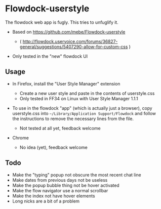 Flowdock-userstyle
====================

The flowdock web app is fugly.  This tries to unfuglify it.

* Based on https://github.com/mebe/Flowdock-userstyle
  * ( http://flowdock.uservoice.com/forums/36827-general/suggestions/5407290-allow-for-custom-css )

* Only tested in the "new" flowdock UI

## Usage

* In Firefox, install the "User Style Manager" extension
  * Create a new user style and paste in the contents of userstyle.css
  * Only tested in FF34 on Linux with User Style Manager 1.1.1

* To use in the flowdock "app" (which is actually just a browser), copy userstyle.css into `~/Library/Application Support/Flowdock` and follow the instructions to remove the necessary lines from the file.
  * Not tested at all yet, feedback welcome

* Chrome
  * No idea (yet), feedback welcome

## Todo

* Make the "typing" popup not obscure the most recent chat line
* Make dates from previous days not be useless
* Make the popup bubble thing not be hover activated
* Make the flow navigator use a normal scrollbar
* Make the index not have hover elements
* Long nicks are a bit of a problem

